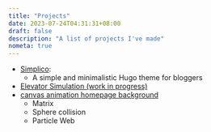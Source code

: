 ```yaml
---
title: "Projects"
date: 2023-07-24T04:31:31+08:00
draft: false
description: "A list of projects I've made"
nometa: true
---
```

* [Simplico](https://github.com/maxieluan/Simplico):
    * A simple and minimalistic Hugo theme for bloggers
* [Elevator Simulation (work in progress)](https://elevator-sim.pages.dev/)
* [canvas animation homepage background](https://anim-canvas-demo.pages.dev/)
    * Matrix
    * Sphere collision
    * Particle Web